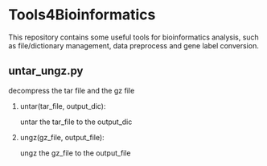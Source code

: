 # Tools4Bioinformatics

This repository contains some useful tools for bioinformatics analysis, such as file/dictionary management, data preprocess and gene label conversion.

## untar_ungz.py

decompress the tar file and the gz file

1. untar(tar_file, output_dic):

   untar the tar_file to the output_dic

2. ungz(gz_file, output_file):

   ungz the gz_file to the output_file


